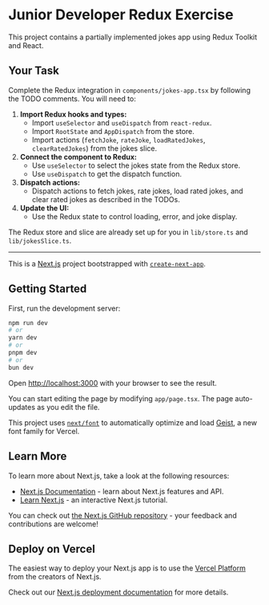 # Junior Developer Redux Exercise

This project contains a partially implemented jokes app using Redux Toolkit and React.

## Your Task

Complete the Redux integration in `components/jokes-app.tsx` by following the TODO comments. You will need to:

1. **Import Redux hooks and types:**
   - Import `useSelector` and `useDispatch` from `react-redux`.
   - Import `RootState` and `AppDispatch` from the store.
   - Import actions (`fetchJoke`, `rateJoke`, `loadRatedJokes`, `clearRatedJokes`) from the jokes slice.
2. **Connect the component to Redux:**
   - Use `useSelector` to select the jokes state from the Redux store.
   - Use `useDispatch` to get the dispatch function.
3. **Dispatch actions:**
   - Dispatch actions to fetch jokes, rate jokes, load rated jokes, and clear rated jokes as described in the TODOs.
4. **Update the UI:**
   - Use the Redux state to control loading, error, and joke display.

The Redux store and slice are already set up for you in `lib/store.ts` and `lib/jokesSlice.ts`.

---

This is a [Next.js](https://nextjs.org) project bootstrapped with [`create-next-app`](https://nextjs.org/docs/app/api-reference/cli/create-next-app).

## Getting Started

First, run the development server:

```bash
npm run dev
# or
yarn dev
# or
pnpm dev
# or
bun dev
```

Open [http://localhost:3000](http://localhost:3000) with your browser to see the result.

You can start editing the page by modifying `app/page.tsx`. The page auto-updates as you edit the file.

This project uses [`next/font`](https://nextjs.org/docs/app/building-your-application/optimizing/fonts) to automatically optimize and load [Geist](https://vercel.com/font), a new font family for Vercel.

## Learn More

To learn more about Next.js, take a look at the following resources:

- [Next.js Documentation](https://nextjs.org/docs) - learn about Next.js features and API.
- [Learn Next.js](https://nextjs.org/learn) - an interactive Next.js tutorial.

You can check out [the Next.js GitHub repository](https://github.com/vercel/next.js) - your feedback and contributions are welcome!

## Deploy on Vercel

The easiest way to deploy your Next.js app is to use the [Vercel Platform](https://vercel.com/new?utm_medium=default-template&filter=next.js&utm_source=create-next-app&utm_campaign=create-next-app-readme) from the creators of Next.js.

Check out our [Next.js deployment documentation](https://nextjs.org/docs/app/building-your-application/deploying) for more details.
